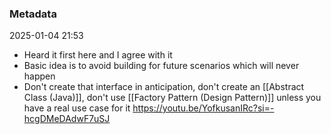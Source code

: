 ### Metadata
2025-01-04 21:53
- Heard it first here and I agree with it
- Basic idea is to avoid building for future scenarios which will never happen
- Don't create that interface in anticipation, don't create an [[Abstract Class (Java)]], don't use [[Factory Pattern (Design Pattern)]] unless you have a real use case for it
https://youtu.be/YofkusanIRc?si=-hcgDMeDAdwF7uSJ